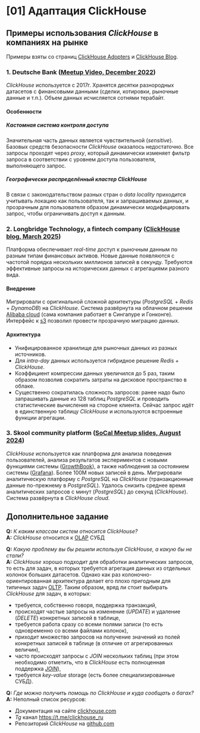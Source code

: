 # [01] Адаптация ClickHouse

## Примеры использования _ClickHouse_ в компаниях на рынке

Примеры взяты со страниц [ClickHouse Adopters](https://clickhouse.com/docs/about-us/adopters) и [ClickHouse Blog](https://clickhouse.com/blog).

### 1. **Deutsche Bank** ([Meetup Video, December 2022](https://www.youtube.com/watch?v=O3GJ6jag3Hc&list=PL0Z2YDlm0b3iNDUzpY1S3L_iV4nARda_U&index=11))

_ClickHouse_ используется с 2017г. Хранятся десятки разнородных датасетов c финансовыми данными (сделки, котировки, рыночные данные и т.п.). Объем данных исчисляется сотнями терабайт.

#### Особенности

##### Кастомная система контроля доступа

Значительная часть данных является чувствительной (_sensitive_). Базовых средств безопасности _ClickHouse_ оказалось недостаточно. Все запросы проходят через _proxy_, который динамически изменяет фильтр запроса в соответствии с уровнем доступа пользователя, выполняющего запрос.

##### Географически распределённый кластер _ClickHouse_

В связи с законодательством разных стран о _data locality_ приходится учитывать локацию как пользователя, так и запрашиваемых данных, и прозрачным для пользователя образом динамически модифицировать запрос, чтобы ограничивать доступ к данным.

### 2. **Longbridge Technology**, a fintech company ([ClickHouse blog, March 2025](https://clickhouse.com/blog/longbridge-technology-simplifies-their-architecture-and-achieves-10x-performance-boost-with-clickhouse))

Платформа обеспечивает _real-time_ доступ к рыночным данным по разным типам финансовых активов. Новые данные появляются с частотой порядка нескольких миллионов записей в секунду. Требуются эффективные запросы на исторических данных с агрегациями разного вида.

#### Внедрение

Мигрировали с оригинальной сложной архитектуры (_PostgreSQL_ + _Redis_ + _DynamoDB_) на _ClickHouse_. Система развёрнута на облачном решении [Alibaba cloud](https://www.alibabacloud.com/) (сама компания работает в Сингапуре и Гонконге). Интерфейс к [s3](https://clickhouse.com/docs/sql-reference/table-functions/s3) позволил провести прозрачную миграцию данных.

#### Архитектура

- Унифицированное хранилище для рыночных данных из разных источников.
- Для _intra-day_ данных используется гибридное решение _Redis + ClickHouse_.
- Коэффициент компрессии данных увеличился до 5 раз, таким образом позволив сократить затраты на дисковое пространство в облаке.
- Существенно сократилась сложность запросов: ранее надо было запрашивать данные из 128 таблиц _PostgreSQL_ и проводить статистические вычисления на стороне клиента. Сейчас запрос идёт в единственную таблицу _ClickHouse_ и используются встроенные функции агрегации.

### 3. **Skool** community platform ([SoCal Meetup slides, August 2024](https://github.com/user-attachments/files/17081161/ClickHouse.Meetup.pptx))

_ClickHouse_ используется как платформа для анализа поведения пользователей, анализа результатов экспериментов с новыми функциями системы ([GrowthBook](https://docs.growthbook.io/warehouses/clickhouse)), а также наблюдения за состоянием системы ([Grafana](https://clickhouse.com/docs/integrations/grafana)). Более 100M новых записей в день. Мигрировали аналитическую платформу с _PostgreSQL_ на _ClickHouse_ (транзакционные данные по-прежнему в _PostgreSQL_). Удалось снизить среднее время аналитических запросов с минут (_PostgreSQL_) до секунд (_ClickHouse_). Система развёрнута в _ClickHouse cloud_.

## Дополнительное задание

**Q:** _К каким классам систем относится ClickHouse?_<br/>
**A:** _ClickHouse_ относится к [OLAP](https://double.cloud/blog/posts/2022/09/what-is-clickhouse-why-column-oriented-dbms-are-important/) СУБД

**Q:** _Какую проблему вы бы решили используя ClickHouse, а какую бы не стали?_<br/>
**A:** _ClickHouse_ хорошо подходит для обработки аналитических запросов, то есть для задач, в которых требуется агрегация данных из отдельных колонок больших датасетов. Однако как раз колоночно-ориентированная архитектура делает его плохо пригодным для типичных задач [OLTP](https://www.ibm.com/think/topics/oltp). Таким образом, вряд ли стоит выбирать _ClickHouse_ для задач, в которых:

- требуется, собственно говоря, поддержка транзакций,
- происходят частые запросы на изменение (_UPDATE_) и удаление (_DELETE_) конкретных записей в таблице,
- требуется работа сразу со всеми полями записи (то есть одновременно со всеми файлами колонок),
- приходит множество запросов на получение значений из полей конкретных записей в таблице (в отличие от агрегированных величин),
- часто происходят запросы с _JOIN_ нескольких таблиц (при этом необходимо отметить, что в _ClickHouse_ есть полноценная поддержка [_JOIN_](https://clickhouse.com/blog/clickhouse-fully-supports-joins-part1)),
- требуется _key-value_ storage (есть более специализированные СУБД).

**Q:** _Где можно получить помощь по ClickHouse и куда сообщать о багах?_<br/>
**A:** Неполный список ресурсов:

- Документация на сайте [clickhouse.com](https://clickhouse.com/docs/introduction-clickhouse)
- _Tg_ канал <https://t.me/clickhouse_ru>
- Репозиторий _ClickHouse_ на [github.com](https://github.com/ClickHouse/ClickHouse/issues)
